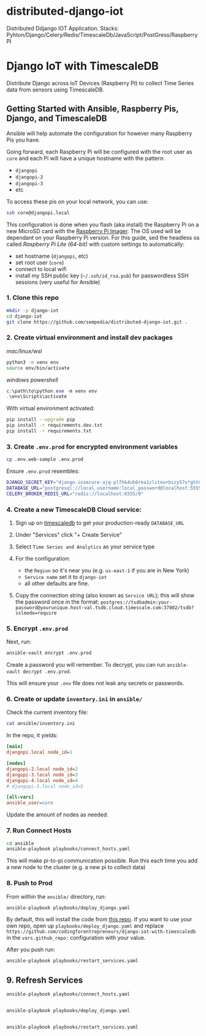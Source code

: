 # distributed-django-iot
Distributed Ddjango IOT Application. Stacks: Pyhton/Django/Celery/Redis/TimescaleDb/JavaScript/PostGress/Raspberry PI


# Django IoT with TimescaleDB

Distribute Django across IoT Devices (Raspberry PI) to collect Time Series data from sensors using TimescaleDB.



## Getting Started with Ansible, Raspberry Pis, Django, and TimescaleDB

Ansible will help automate the configuration for however many Raspberry Pis you have.

Going forward, each Raspberry Pi will be configured with the root user as `core` and each Pi will have a unique hostname with the pattern:

- `djangopi`
- `djangopi-2`
- `djangopi-3`
- etc

To access these pis on your local network, you can use:

```bash
ssh core@djangopi.local
```

This configuration is done when you flash (aka install) the Raspberry Pi on a new MicroSD card with the [Raspberry Pi Imager](https://www.raspberrypi.com/software/). The OS used will be dependant on your Raspberry Pi version. For this guide, sed the headless os called _Raspberry Pi Lite (64-bit)_ with custom settings to automatically:

- set hostname (`djangopi`, etc)
- set root user (`core`)
- connect to local wifi
- install my SSH public key (`~/.ssh/id_rsa.pub`) for passwordless SSH sessions (very useful for Ansible)

### 1. Clone this repo

```bash
mkdir -p django-iot
cd django-iot
git clone https://github.com/sempedia/distributed-django-iot.git .
```

### 2. Create virtual environment and install dev packages

_mac/linux/wsl_
```bash
python3 -m venv env
source env/bin/activate
```

_windows powershell_ 
```powershell
c:\path\to\python.exe -m venv env
.\env\Scripts\activate
```

With virtual environment activated:
```bash
pip install --upgrade pip
pip install -r requirements.dev.txt
pip install -r requirements.txt
```


### 3. Create `.env.prod` for encrypted environment variables

```bash
cp .env.web-sample .env.prod
```

Ensure `.env.prod` resembles:
```bash
DJANGO_SECRET_KEY="django-insecure-ajq-plfh&4uh6rea1zliteu+bszy57v*g%t0t^j2i^6)w%t"
DATABASE_URL="postgresql://local_username:local_password@localhost:5555/local_database"
CELERY_BROKER_REDIS_URL="redis://localhost:6555/0"
```

### 4. Create a new TimescaleDB Cloud service:

1. Sign up on [timescaledb](https://www.timescale.com/?utm_source=cfe-github&utm_medium=cfe-repo) to get your production-ready `DATABASE_URL`

2. Under "Services" click "+ Create Service"
3. Select `Time Series and Analytics` as your service type
4. For the configuration:
    - the `Region` so it's near you (e.g. `us-east-1` if you are in New York)
    - `Service name` set it to `django-iot` 
    - all other defaults are fine.
5. Copy the connection string (also known as `Service URL`); this will show the password once in the format: `postgres://tsdbadmin:your-password@yourunique.host-val.tsdb.cloud.timescale.com:37802/tsdb?sslmode=require`
 
### 5. Encrypt `.env.prod`
Next, run:
```bash
ansible-vault encrypt .env.prod
```
Create a password you will remember. To decrypt, you can run `ansible-vault decrypt .env.prod`.

This will ensure your `.env` file does not leak any secrets or passwords.

### 6. Create or update `inventory.ini` in `ansible/`

Check the current inventory file:
```bash
cat ansible/inventory.ini
```

In the repo, it yields:
```ini
[main]
djangopi.local node_id=1

[nodes]
djangopi-2.local node_id=2
djangopi-3.local node_id=3
djangopi-4.local node_id=4
# djangopi-5.local node_id=5

[all:vars]
ansible_user=core
```
Update the amount of nodes as needed.

### 7. Run Connect Hosts 

```bash
cd ansible
ansible-playbook playbooks/connect_hosts.yaml
```
This will make pi-to-pi communication possible. Run this each time you add a new node to the cluster (e.g. a new pi to collect data)

### 8. Push to Prod

From within the `ansible/` directory, run:

```bash
ansible-playbook playbooks/deploy_django.yaml
```
By default, this will install the code from [this repo](https://github.com/codingforentrepreneurs/django-iot-with-timescaledb). If you want to use your own repo, open up `playbooks/deploy_django.yaml` and replace `https://github.com/codingforentrepreneurs/django-iot-with-timescaledb` in the `vars.github_repo:` configuration with your value.

After you push run:

```bash
ansible-playbook playbooks/restart_services.yaml
```


## 9. Refresh Services


```bash
ansible-playbook playbooks/connect_hosts.yaml


ansible-playbook playbooks/deploy_django.yaml


ansible-playbook playbooks/restart_services.yaml
```


